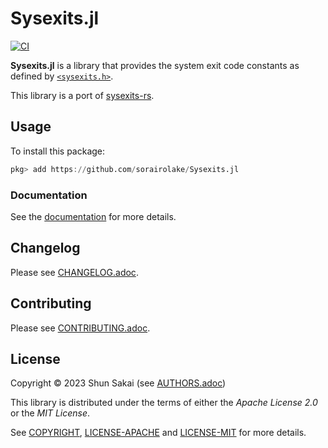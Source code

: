 # Sysexits.jl

[![CI][ci-badge]][ci-url]

**Sysexits.jl** is a library that provides the system exit code constants as
defined by [`<sysexits.h>`][sysexits-man-url].

This library is a port of [sysexits-rs][sysexits-rs-crate-url].

## Usage

To install this package:

```julia
pkg> add https://github.com/sorairolake/Sysexits.jl
```

### Documentation

See the [documentation][docs-url] for more details.

## Changelog

Please see [CHANGELOG.adoc](CHANGELOG.adoc).

## Contributing

Please see [CONTRIBUTING.adoc](CONTRIBUTING.adoc).

## License

Copyright &copy; 2023 Shun Sakai (see [AUTHORS.adoc](AUTHORS.adoc))

This library is distributed under the terms of either the _Apache License 2.0_
or the _MIT License_.

See [COPYRIGHT](COPYRIGHT), [LICENSE-APACHE](LICENSE-APACHE) and
[LICENSE-MIT](LICENSE-MIT) for more details.

[ci-badge]: https://img.shields.io/github/actions/workflow/status/sorairolake/Sysexits.jl/CI.yaml?branch=develop&label=CI&logo=github&style=for-the-badge
[ci-url]: https://github.com/sorairolake/Sysexits.jl/actions?query=branch%3Adevelop+workflow%3ACI++
[sysexits-man-url]: https://man.openbsd.org/sysexits
[sysexits-rs-crate-url]: https://crates.io/crates/sysexits
[docs-url]: https://sorairolake.github.io/Sysexits.jl/stable/
